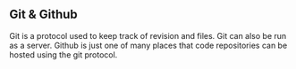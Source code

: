 
## Git & Github

Git is a protocol used to keep track of revision and files. Git can also be run as a server. 
Github is just one of many places that code repositories can be hosted using the git protocol. 


